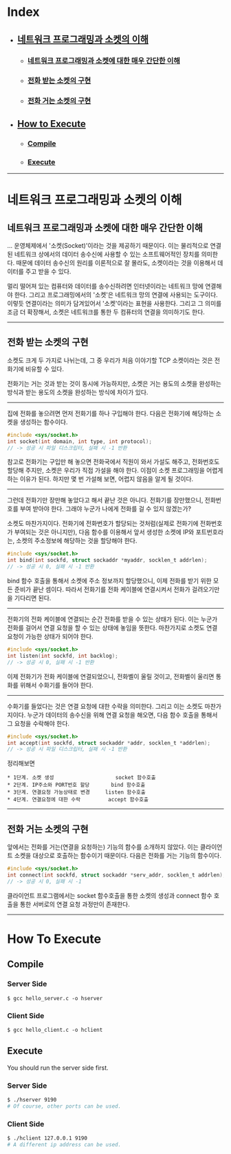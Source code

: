 # Index
   * ## [네트워크 프로그래밍과 소켓의 이해](#네트워크-프로그래밍과-소켓의-이해)
      * ### [네트워크 프로그래밍과 소켓에 대한 매우 간단한 이해](#네트워크-프로그래밍과-소켓에-대한-매우-간단한-이해)
      * ### [전화 받는 소켓의 구현](#전화-받는-소켓의-구현)
      * ### [전화 거는 소켓의 구현](#전화-거는-소켓의-구현)

   * ## [How to Execute](#how-to-execute)
      * ### [Compile](#compile)
      * ### [Execute](#execute)

---

# 네트워크 프로그래밍과 소켓의 이해

## 네트워크 프로그래밍과 소켓에 대한 매우 간단한 이해

... 운영체제에서 '소켓(Socket)'이라는 것을 제공하기 때문이다.
이는 물리적으로 연결된 네트워크 상에서의 데이터 송수신에 사용할 수 있는 소프트웨어적인
장치를 의미한다. 때문에 데이터 송수신의 원리를 이론적으로 잘 몰라도, 소켓이라는 것을 이용해서 데이터를
주고 받을 수 있다.

멀리 떨어져 있는 컴퓨터와 데이터를 송수신하려면 인터넷이라는 네트워크 망에 연결해야 한다.
그리고 프로그래밍에서의 '소켓'은 네트워크 망의 연결에 사용되는 도구이다. 이렇듯 연결이라는 의미가 담겨있어서
'소켓'이라는 표현을 사용한다. 그리고 그 의미를 조금 더 확장해서, 소켓은 네트워크를 통한 두 컴퓨터의 연결을
의미하기도 한다.

---

## 전화 받는 소켓의 구현

소켓도 크게 두 가지로 나뉘는데, 그 중 우리가 처음 이야기할 TCP 소켓이라는 것은 전화기에 비유할 수 있다.

전화기는 거는 것과 받는 것이 동시에 가능하지만, 소켓은 거는 용도의 소켓을
완성하는 방식과 받는 용도의 소켓을 완성하는 방식에 차이가 있다.

---

집에 전화를 놓으려면 먼저 전화기를 하나 구입해야 한다.
다음은 전화기에 해당하는 소켓을 생성하는 함수이다.

```c
#include <sys/socket.h>
int socket(int domain, int type, int protocol);
// -> 성공 시 파일 디스크립터, 실패 시 -1 반환
```

참고로 전화기는 구입만 해 놓으면 전화국에서 직원이 와서 가설도 해주고, 전화번호도 할당해 주지만,
소켓은 우리가 직접 가설을 해야 한다. 이점이 소켓 프로그래밍을 어렵게 하는 이유가 된다. 하지만
몇 번 가설해 보면, 어렵지 않음을 알게 될 것이다.

---

그런데 전화기만 장만해 놓았다고 해서 끝난 것은 아니다. 전화기를 장만했으니, 전화번호를 부여 받아야 한다.
그래야 누군가 나에게 전화를 걸 수 있지 않겠는가?

소켓도 마찬가지이다. 전화기에 전화번호가 할당되는 것처럼(실제로 전화기에 전화번호가 부여되는 것은 아니지만),
다음 함수를 이용해서 앞서 생성한 소켓에 IP와 포트번호라는, 소켓의 주소정보에 해당하는 것을 할당해야 한다.

```c
#include <sys/socket.h>
int bind(int sockfd, struct sockaddr *myaddr, socklen_t addrlen);
// -> 성공 시 0, 실패 시 -1 반환
```

bind 함수 호출을 통해서 소켓에 주소 정보까지 할당했으니, 이제 전화를 받기 위한 모든 준비가 끝난 셈이다.
따라서 전화기를 전화 케이블에 연결시켜서 전화가 걸려오기만을 기다리면 된다.

---

전화기의 전화 케이블에 연결되는 순간 전화를 받을 수 있는 상태가 된다. 이는 누군가 전화를 걸어서 연결 요청을
할 수 있는 상태에 놓임을 뜻한다. 마찬가지로 소켓도 연결 요청이 가능한 상태가 되어야 한다.

```c
#include <sys/socket.h>
int listen(int sockfd, int backlog);
// -> 성공 시 0, 실패 시 -1 반환
```

이제 전화기가 전화 케이블에 연결되었으니, 전화벨이 울릴 것이고, 전화벨이 울리면 통화를 위해서
수화기를 들어야 한다.

---

수화기를 들었다는 것은 연결 요청에 대한 수락을 의미한다. 그리고 이는 소켓도 마찬가지이다. 누군가
데이터의 송수신을 위해 연결 요청을 해오면, 다음 함수 호출을 통해서 그 요청을 수락해야 한다.

```c
#include <sys/socket.h>
int accept(int sockfd, struct sockaddr *addr, socklen_t *addrlen);
// -> 성공 시 파일 디스크립터, 실패 시 -1 반환
```

정리해보면

    * 1단계. 소켓 생성                    socket 함수호출
    * 2단계. IP주소와 PORT번호 할당       bind 함수호출
    * 3단계. 연결요청 가능상태로 변경     listen 함수호출
    * 4단계. 연결요청에 대한 수락         accept 함수호출

---

## 전화 거는 소켓의 구현

앞에서는 전화를 거는(연결을 요청하는) 기능의 함수를 소개하지 않았다. 이는 클라이언트 소켓을
대상으로 호출하는 함수이기 때문이다. 다음은 전화를 거는 기능의 함수이다.

```c
#include <sys/socket.h>
int connect(int sockfd, struct sockaddr *serv_addr, socklen_t addrlen);
// -> 성공 시 0, 실패 시 -1
```

클라이언트 프로그램에서는 socket 함수호출을 통한 소켓의 생성과 connect 함수 호출을 통한
서버로의 연결 요청 과정만이 존재한다.


---

# How To Execute

## Compile

### Server Side
```
$ gcc hello_server.c -o hserver
```

### Client Side
```
$ gcc hello_client.c -o hclient
```

## Execute
You should run the server side first.

### Server Side
```bash
$ ./hserver 9190
# Of course, other ports can be used.
```

### Client Side
```bash
$ ./hclient 127.0.0.1 9190
# A different ip address can be used.
```

